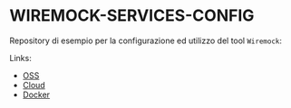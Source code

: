 # WIREMOCK-SERVICES-CONFIG

Repository di esempio per la configurazione ed utilizzo del tool `Wiremock`:

Links:

- [OSS](https://wiremock.org/docs/)
- [Cloud](https://docs.wiremock.io/)
- [Docker](https://hub.docker.com/r/wiremock/wiremock)
